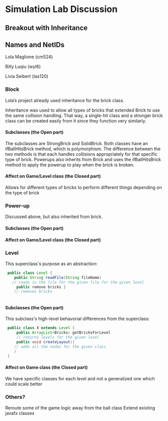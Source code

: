 # Simulation Lab Discussion

## Breakout with Inheritance

## Names and NetIDs

Lola Maglione (cm524)

Billy Luqiu (wyl6)

Livia Seibert (las120)

### Block

Lola’s project already used inheritance for the brick class.

Inheritance was used to allow all types of bricks that extended Brick to use the same collision handling. That way, a single-hit class and a stronger brick class can be created easily from it since they function very similarly.

#### Subclasses (the Open part)

The subclasses are StrongBrick and SolidBrick. Both classes have an ifBallHitsBrick method, which is polymorphism. The difference between the two methods is that each handles collisions appropriately for that specific type of brick. Powerups also inherits from Brick and uses the ifBallHitsBrick method to apply the powerup to play when the brick is broken.

#### Affect on Game/Level class (the Closed part)

Allows for different types of bricks to perform different things depending on the type of brick

### Power-up

Discussed above, but also inherited from brick.

#### Subclasses (the Open part)


#### Affect on Game/Level class (the Closed part)



### Level

This superclass's purpose as an abstraction:
```java
 public class Level {
    public String readFile(String fileName) 
   // reads in the file for the given file for the given level 
     public remove bricks }
	// removes bricks
 
```

#### Subclasses (the Open part)

This subclass's high-level behavorial differences from the superclass:
```java
 public class X extends Level {
     public ArrayList<Bricks> getBricksForLevel 
     // returns levels for the given level
     public void createLayout()
    // adds all the nodes for the given class 
    /
 }
```

#### Affect on Game class (the Closed part)

We have specific classes for each level and not a generalized one which could scale better


### Others?


Reroute some of the game logic away from the ball class
Extend existing javafx classes 
